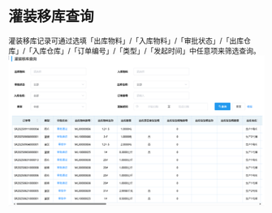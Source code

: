 # 灌装移库查询
灌装移库记录可通过选填「出库物料」/「入库物料」/「审批状态」/「出库仓库」/「入库仓库」/「订单编号」/「类型」/「发起时间」中任意项来筛选查询。  
![图片](/images/production/fill3.png) 